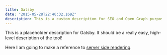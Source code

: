 ```yaml
---
title: Gatsby
date: "2015-05-28T22:40:32.169Z"
description: This is a custom description for SEO and Open Graph purposes, rather than the default generated excerpt. Simply add a description field to the frontmatter.
---
```


This is a placeholder description for Gatsby. It should be a really easy, high-level description of the tool!

Here I am going to make a reference to [server side rendering](../server-side-rendering).
